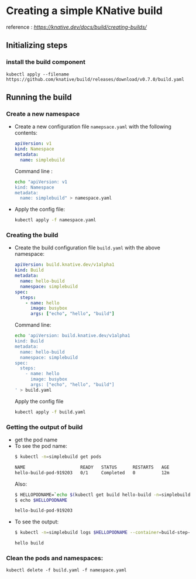 # Creating a simple KNative build
reference : *https://knative.dev/docs/build/creating-builds/*

## Initializing steps

### install the build component
```
kubectl apply --filename https://github.com/knative/build/releases/download/v0.7.0/build.yaml
```

## Running the build

### Create a new namespace

  - Create a new configuration file `namepsace.yaml` with the following contents:
    ```yaml
    apiVersion: v1
    kind: Namespace
    metadata:
      name: simplebuild
    ```
    Command line :
    ```sh
    echo "apiVersion: v1
    kind: Namespace
    metadata:
      name: simplebuild" > namespace.yaml
    ```
  - Apply the config file:
    ```sh
    kubectl apply -f namespace.yaml
    ```

### Creating the build

  - Create the build configuration file `build.yaml` with the above namespace:
    ```yaml
    apiVersion: build.knative.dev/v1alpha1
    kind: Build
    metadata:
      name: hello-build
      namespace: simplebuild
    spec:
      steps:
        - name: hello
          image: busybox
          args: ["echo", "hello", "build"]
    ```
    Command line:
    ```sh
    echo 'apiVersion: build.knative.dev/v1alpha1
    kind: Build
    metadata:
      name: hello-build
      namespace: simplebuild
    spec:
      steps:
        - name: hello
          image: busybox
          args: ["echo", "hello", "build"]
    ' > build.yaml
    ```
    Apply the config file
    ```sh
    kubectl apply -f build.yaml
    ```

### Getting the output of build

  - get the pod name
  - To see the pod name:
    ```sh
    $ kubectl -n=simplebuild get pods

    NAME                     READY   STATUS      RESTARTS   AGE
    hello-build-pod-919203   0/1     Completed   0          12m
    ```
    Also:
    ```sh
    $ HELLOPODNAME=`echo $(kubectl get build hello-build -n=simplebuild --output=jsonpath={.status.cluster.podName})`
    $ echo $HELLOPODNAME

    hello-build-pod-919203
    ```
  - To see the output:
    ```sh
    $ kubectl -n=simplebuild logs $HELLOPODNAME --container=build-step-hello

    hello build
    ```

### Clean the pods and namespaces:

  ```
  kubectl delete -f build.yaml -f namespace.yaml
  ```
